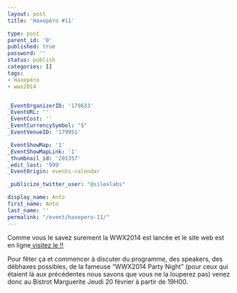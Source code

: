```yaml
---
layout: post
title: 'Haxepéro #11'

type: post
parent_id: '0'
published: true
password: ''
status: publish
categories: []
tags:
- Haxepéro
- wwx2014


_EventOrganizerID: '179633'
_EventURL: ''
_EventCost: ''
_EventCurrencySymbol: "$"
_EventVenueID: '179951'

_EventShowMap: '1'
_EventShowMapLink: '1'
_thumbnail_id: '201357'
_edit_last: '999'
_EventOrigin: events-calendar

_publicize_twitter_user: "@silexlabs"

display_name: Anto
first_name: Anto
last_name: ''
permalink: "/event/haxepero-11/"
---
```


Comme vous le savez surement la WWX2014 est lancée et le site web est en ligne[ visitez le !!](http://wwx.silexlabs.org/2014/)

Pour fêter ça et commencer à discuter du programme, des speakers, des débhaxes possibles, de la fameuse “WWX2014 Party Night” (pour ceux qui étaient là aux précédentes nous savons que vous ne la louperez pas) venez donc au Bistrot Marguerite Jeudi 20 février à partir de 19H00.